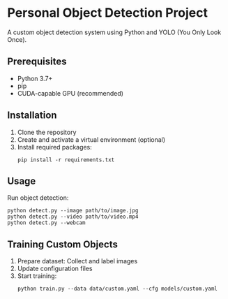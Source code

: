 # Personal Object Detection Project

A custom object detection system using Python and YOLO (You Only Look Once).

## Prerequisites

- Python 3.7+
- pip
- CUDA-capable GPU (recommended)

## Installation

1. Clone the repository
2. Create and activate a virtual environment (optional)
3. Install required packages:
   ```
   pip install -r requirements.txt
   ```

## Usage

Run object detection:
```
python detect.py --image path/to/image.jpg
python detect.py --video path/to/video.mp4
python detect.py --webcam
```

## Training Custom Objects

1. Prepare dataset: Collect and label images
2. Update configuration files
3. Start training:
   ```
   python train.py --data data/custom.yaml --cfg models/custom.yaml
   ```




